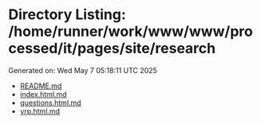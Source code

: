 # Directory Listing: /home/runner/work/www/www/processed/it/pages/site/research
Generated on: Wed May  7 05:18:11 UTC 2025

- [README.md](README.md)
- [index.html.md](index.html.md)
- [questions.html.md](questions.html.md)
- [vrp.html.md](vrp.html.md)
